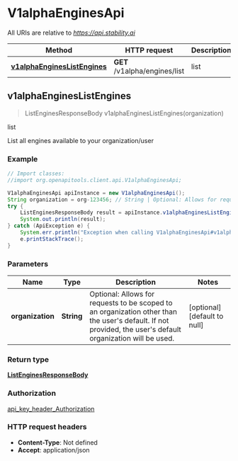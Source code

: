 # V1alphaEnginesApi

All URIs are relative to *https://api.stability.ai*

Method | HTTP request | Description
------------- | ------------- | -------------
[**v1alphaEnginesListEngines**](V1alphaEnginesApi.md#v1alphaEnginesListEngines) | **GET** /v1alpha/engines/list | list



## v1alphaEnginesListEngines

> ListEnginesResponseBody v1alphaEnginesListEngines(organization)

list

List all engines available to your organization/user

### Example

```java
// Import classes:
//import org.openapitools.client.api.V1alphaEnginesApi;

V1alphaEnginesApi apiInstance = new V1alphaEnginesApi();
String organization = org-123456; // String | Optional: Allows for requests to be scoped to an organization other than the user's default.  If not provided, the user's default organization will be used.
try {
    ListEnginesResponseBody result = apiInstance.v1alphaEnginesListEngines(organization);
    System.out.println(result);
} catch (ApiException e) {
    System.err.println("Exception when calling V1alphaEnginesApi#v1alphaEnginesListEngines");
    e.printStackTrace();
}
```

### Parameters


Name | Type | Description  | Notes
------------- | ------------- | ------------- | -------------
 **organization** | **String**| Optional: Allows for requests to be scoped to an organization other than the user&#39;s default.  If not provided, the user&#39;s default organization will be used. | [optional] [default to null]

### Return type

[**ListEnginesResponseBody**](ListEnginesResponseBody.md)

### Authorization

[api_key_header_Authorization](../README.md#api_key_header_Authorization)

### HTTP request headers

- **Content-Type**: Not defined
- **Accept**: application/json

